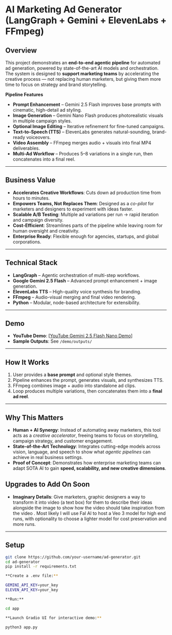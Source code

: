 # AI Marketing Ad Generator (LangGraph + Gemini + ElevenLabs + FFmpeg)

## Overview
This project demonstrates an **end-to-end agentic pipeline** for automated ad generation, powered by state-of-the-art AI models and orchestration.  
The system is designed to **support marketing teams** by accelerating the creative process — not replacing human marketers, but giving them more time to focus on strategy and brand storytelling.

**Pipeline Features**
- **Prompt Enhancement** – Gemini 2.5 Flash improves base prompts with cinematic, high-detail ad styling.
- **Image Generation** – Gemini Nano Flash produces photorealistic visuals in multiple campaign styles.
- **Optional Image Editing** – Iterative refinement for fine-tuned campaigns.
- **Text-to-Speech (TTS)** – ElevenLabs generates natural-sounding, brand-ready voiceovers.
- **Video Assembly** – FFmpeg merges audio + visuals into final MP4 deliverables.
- **Multi-Ad Workflow** – Produces 5–8 variations in a single run, then concatenates into a final reel.

---

## Business Value
- **Accelerates Creative Workflows**: Cuts down ad production time from hours to minutes.  
- **Empowers Teams, Not Replaces Them**: Designed as a *co-pilot* for marketers and designers to experiment with ideas faster.  
- **Scalable A/B Testing**: Multiple ad variations per run → rapid iteration and campaign diversity.  
- **Cost-Efficient**: Streamlines parts of the pipeline while leaving room for human oversight and creativity.  
- **Enterprise Ready**: Flexible enough for agencies, startups, and global corporations.

---

## Technical Stack
- **LangGraph** – Agentic orchestration of multi-step workflows.  
- **Google Gemini 2.5 Flash** – Advanced prompt enhancement + image generation.  
- **ElevenLabs TTS** – High-quality voice synthesis for branding.  
- **FFmpeg** – Audio-visual merging and final video rendering.  
- **Python** – Modular, node-based architecture for extensibility.  

---

## Demo
- **YouTube Demo**: [[YouTube Gemini 2.5 Flash Nano Demo](https://youtu.be/z7Tj2Z2XCSA)]  
- **Sample Outputs**: See `/demo/outputs/`

---

## How It Works
1. User provides a **base prompt** and optional style themes.  
2. Pipeline enhances the prompt, generates visuals, and synthesizes TTS.  
3. FFmpeg combines image + audio into standalone ad clips.  
4. Loop produces multiple variations, then concatenates them into a **final ad reel**.  

---

## Why This Matters
- **Human + AI Synergy**: Instead of automating away marketers, this tool acts as a *creative accelerator*, freeing teams to focus on storytelling, campaign strategy, and customer engagement.  
- **State-of-the-Art Technology**: Integrates cutting-edge models across vision, language, and speech to show what *agentic pipelines* can achieve in real business settings.  
- **Proof of Concept**: Demonstrates how enterprise marketing teams can adapt SOTA AI to gain **speed, scalability, and new creative dimensions**.  

## Upgrades to Add On Soon
- **Imaginary Details**: Give marketers, graphic designers a way to transform it into video (a text box) for them to describe their ideas alongside the image to show how the video should take inspiration from the video . Most likely I will use Fal AI to host a Veo 3 model for high end runs, with optionality to choose a lighter model for cost preservation and more runs.
---

## Setup
```bash
git clone https://github.com/your-username/ad-generator.git
cd ad-generator
pip install -r requirements.txt

**Create a .env file:**

GEMINI_API_KEY=your_key
ELEVEN_API_KEY=your_key

**Run:**

cd app

**Launch Gradio UI for interactive demo:**

python3 app.py

